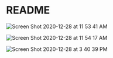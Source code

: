 # README

![Screen Shot 2020-12-28 at 11 53 41 AM](https://user-images.githubusercontent.com/68167430/103247451-2c8cb000-4924-11eb-912e-950139c4b39c.png)



![Screen Shot 2020-12-28 at 11 54 17 AM](https://user-images.githubusercontent.com/68167430/103247455-2f87a080-4924-11eb-918a-0aba3b946b79.png)



![Screen Shot 2020-12-28 at 3 40 39 PM](https://user-images.githubusercontent.com/68167430/103247448-2a2a5600-4924-11eb-9d13-f8fbc91e195b.png)
